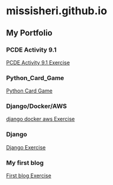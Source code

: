 # missisheri.github.io
## My Portfolio

### PCDE Activity 9.1
<a href="https://missisheri.github.io/PCDE-Activity-9.1/"> PCDE Activity 9.1 Exercise </a>

### Python_Card_Game
<a href="https://missisheri.github.io/Python_Card_Game/"> Python Card Game </a>

### Django/Docker/AWS
<a href="https://missisheri.github.io/django_docker_aws/"> django docker aws Exercise </a>

### Django
<a href="https://missisheri.github.io/django_cityloc_pkg_missisheri/"> Django Exercise </a>

### My first blog
<a href="https://missisheri.github.io/my-first-blog"> First blog Exercise </a>
